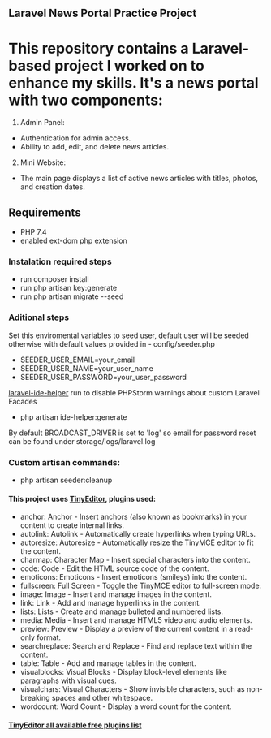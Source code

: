 ## Laravel News Portal Practice Project
# This repository contains a Laravel-based project I worked on to enhance my skills. It's a news portal with two components:
1. Admin Panel:
  * Authentication for admin access.
  * Ability to add, edit, and delete news articles.
2. Mini Website:
  * The main page displays a list of active news articles with titles, photos, and creation dates.
## Requirements
- PHP 7.4
- enabled ext-dom php extension

### Instalation required steps
- run composer install
- run php artisan key:generate
- run php artisan migrate --seed

### Aditional steps
Set this enviromental variables to seed user, default user will be seeded otherwise with default values provided in  - config/seeder.php
- SEEDER_USER_EMAIL=your_email
- SEEDER_USER_NAME=your_user_name
- SEEDER_USER_PASSWORD=your_user_password

[laravel-ide-helper](https://github.com/barryvdh/laravel-ide-helper)
run to disable PHPStorm warnings about custom Laravel Facades
- php artisan ide-helper:generate


By default BROADCAST_DRIVER is set to 'log' so email for password reset can be found under storage/logs/laravel.log

### Custom artisan commands:
- php artisan seeder:cleanup

#### This project uses [TinyEditor](https://www.tiny.cloud/), plugins used:
- anchor: Anchor - Insert anchors (also known as bookmarks) in your content to create internal links.
- autolink: Autolink - Automatically create hyperlinks when typing URLs.
- autoresize: Autoresize - Automatically resize the TinyMCE editor to fit the content.
- charmap: Character Map - Insert special characters into the content.
- code: Code - Edit the HTML source code of the content.
- emoticons: Emoticons - Insert emoticons (smileys) into the content.
- fullscreen: Full Screen - Toggle the TinyMCE editor to full-screen mode.
- image: Image - Insert and manage images in the content.
- link: Link - Add and manage hyperlinks in the content.
- lists: Lists - Create and manage bulleted and numbered lists.
- media: Media - Insert and manage HTML5 video and audio elements.
- preview: Preview - Display a preview of the current content in a read-only format.
- searchreplace: Search and Replace - Find and replace text within the content.
- table: Table - Add and manage tables in the content.
- visualblocks: Visual Blocks - Display block-level elements like paragraphs with visual cues.
- visualchars: Visual Characters - Show invisible characters, such as non-breaking spaces and other whitespace.
- wordcount: Word Count - Display a word count for the content.
#### [TinyEditor all available free plugins list](https://www.tiny.cloud/docs/plugins/opensource/)
